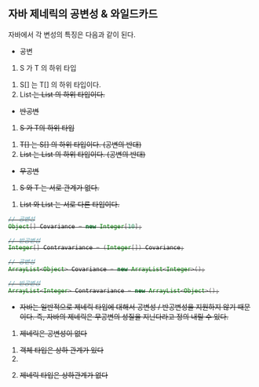 ## 자바 제네릭의 공변성 & 와일드카드
자바에서 각 변성의 특징은 다음과 같이 된다.
- 공변
1. S 가 T 의 하위 타입
 1) S[] 는 T[] 의 하위 타입이다.
 2) List<S> 는 List<T> 의 하위 타입이다.
- 반공변
1. S 가 T의 하위 타입
 1) T[] 는 S[] 의 하위 타입이다. (공변의 반대) 
 2) List<T> 는 List<S> 의 하위 타입이다. (공변의 반대)
- 무공변
1. S 와 T 는 서로 관계가 없다.
 1) List<S> 와 List<T> 는 서로 다른 타입이다.

``` java
// 공변성
Object[] Covariance = new Integer[10];

// 반공변성
Integer[] Contravariance = (Integer[]) Covariance;

// 공변성
ArrayList<Object> Covariance = new ArrayList<Integer>();

// 반공변성
ArrayList<Integer> Contravariance = new ArrayList<Object>();

```

- 자바는 일반적으로 제네릭 타입에 대해서 공변성 / 반공변성을 지원하지 않기 때문이다. 즉, 자바의 제네릭은 무공변의 성질을 지닌다라고 정의 내릴 수 있다.
 1. 제네릭은 공변성이 없다
  1) 객체 타입은 상하 관계가 있다
  2)  
 2. 제네릭 타입은 상하관계가 없다
